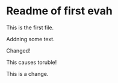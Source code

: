 # Readme of first evah

This is the first file.

Addning some text.

Changed!

This causes toruble!

This is a change.